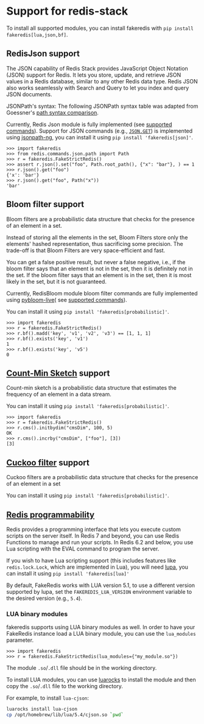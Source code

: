 # Support for redis-stack

To install all supported modules, you can install fakeredis with `pip install fakeredis[lua,json,bf]`.

## RedisJson support

The JSON capability of Redis Stack provides JavaScript Object Notation (JSON) support for Redis. It lets you store,
update, and retrieve JSON values in a Redis database, similar to any other Redis data type. Redis JSON also works
seamlessly with Search and Query to let you index and query JSON documents.

JSONPath's syntax: The following JSONPath syntax table was adapted from Goessner's [path syntax comparison][4].

Currently, Redis Json module is fully implemented (see [supported commands][1]).
Support for JSON commands (e.g., [`JSON.GET`][2]) is implemented using
[jsonpath-ng,][3] you can install it using `pip install 'fakeredis[json]'`.

```pycon
>>> import fakeredis
>>> from redis.commands.json.path import Path
>>> r = fakeredis.FakeStrictRedis()
>>> assert r.json().set("foo", Path.root_path(), {"x": "bar"}, ) == 1
>>> r.json().get("foo")
{'x': 'bar'}
>>> r.json().get("foo", Path("x"))
'bar'
```

## Bloom filter support

Bloom filters are a probabilistic data structure that checks for the presence of an element in a set.

Instead of storing all the elements in the set, Bloom Filters store only the elements' hashed representation, thus
sacrificing some precision. The trade-off is that Bloom Filters are very space-efficient and fast.

You can get a false positive result, but never a false negative, i.e., if the bloom filter says that an element is not
in the set, then it is definitely not in the set. If the bloom filter says that an element is in the set, then it is
most likely in the set, but it is not guaranteed.

Currently, RedisBloom module bloom filter commands are fully implemented using [pybloom-live][5](
see [supported commands][6]).

You can install it using `pip install 'fakeredis[probabilistic]'`.

```pycon
>>> import fakeredis
>>> r = fakeredis.FakeStrictRedis()
>>> r.bf().madd('key', 'v1', 'v2', 'v3') == [1, 1, 1]
>>> r.bf().exists('key', 'v1')
1
>>> r.bf().exists('key', 'v5')
0
```

## [Count-Min Sketch][8] support

Count-min sketch is a probabilistic data structure that estimates the frequency of an element in a data stream.

You can install it using `pip install 'fakeredis[probabilistic]'`.

```pycon
>>> import fakeredis
>>> r = fakeredis.FakeStrictRedis()
>>> r.cms().initbydim("cmsDim", 100, 5)
OK
>>> r.cms().incrby("cmsDim", ["foo"], [3])
[3]
```

## [Cuckoo filter][9] support

Cuckoo filters are a probabilistic data structure that checks for the presence of an element in a set

You can install it using `pip install 'fakeredis[probabilistic]'`.

## [Redis programmability][7]

Redis provides a programming interface that lets you execute custom scripts on the server itself. In Redis 7 and beyond,
you can use Redis Functions to manage and run your scripts. In Redis 6.2 and below, you use Lua scripting with the EVAL
command to program the server.

If you wish to have Lua scripting support (this includes features like ``redis.lock.Lock``, which are implemented in
Lua), you will need [lupa][10], you can install it using `pip install 'fakeredis[lua]'`

By default, FakeRedis works with LUA version 5.1, to use a different version supported by lupa,
set the `FAKEREDIS_LUA_VERSION` environment variable to the desired version (e.g., `5.4`).

### LUA binary modules

fakeredis supports using LUA binary modules as well. In order to have your FakeRedis instance load a LUA binary module,
you can use the `lua_modules` parameter.

```pycon
>>> import fakeredis
>>> r = fakeredis.FakeStrictRedis(lua_modules={"my_module.so"})
```

The module `.so`/`.dll` file should be in the working directory.

To install LUA modules, you can use [luarocks][11] to install the module and then copy the `.so`/`.dll` file to the
working directory.

For example, to install `lua-cjson`:

```sh
luarocks install lua-cjson
cp /opt/homebrew/lib/lua/5.4/cjson.so `pwd`
```

[1]:./supported-commands/RedisJson/

[2]:https://redis.io/commands/json.get/

[3]:https://github.com/h2non/jsonpath-ng

[4]:https://goessner.net/articles/JsonPath/index.html#e2

[5]:https://github.com/joseph-fox/python-bloomfilter

[6]:./supported-commands/BloomFilter/

[7]:https://redis.io/docs/interact/programmability/

[8]:https://redis.io/docs/data-types/probabilistic/count-min-sketch/

[9]:https://redis.io/docs/data-types/probabilistic/cuckoo-filter/

[10]:https://pypi.org/project/lupa/

[11]:https://luarocks.org/

